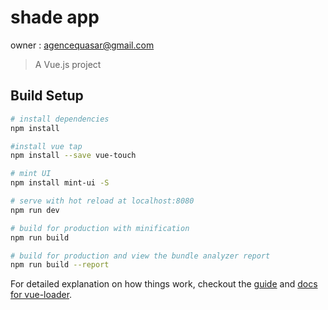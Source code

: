 # shade app
owner : agencequasar@gmail.com

> A Vue.js project

## Build Setup

``` bash
# install dependencies
npm install

#install vue tap
npm install --save vue-touch

# mint UI 
npm install mint-ui -S

# serve with hot reload at localhost:8080
npm run dev

# build for production with minification
npm run build

# build for production and view the bundle analyzer report
npm run build --report
```

For detailed explanation on how things work, checkout the [guide](http://vuejs-templates.github.io/webpack/) and [docs for vue-loader](http://vuejs.github.io/vue-loader).

